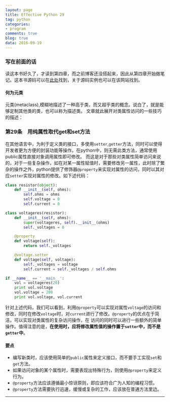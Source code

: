 ```yaml
---
layout: page
title: Effective Python 29
tag: python
categories: 
- program
comments: true
blog: true
data: 2016-09-19
---
```


### 写在前面的话　　

读这本书好久了，才读到第四章，而之前博客还没搭起来，因此从第四章开始做笔记。这本书源码可以在[此处](http://www.effectivepython.com/)找到，关于源码实例也可以在该网站找到。

#### 何为元类　　

元类(metaclass),模糊地描述了一种高于类，而又超乎类的概念。说白了，就是能够定制其他类的类，也可以称为描述类。
文章就此展开对类属性访问的一些技巧的描述：

### 第29条　用纯属性取代get和set方法　　

在其他语言中，为利于定义类的接口，多使用`setter`,`getter`方法，同时可以使得开发者更为方便的封装功能等操作。在python中，则无需此类方法，通常使用public属性直接对象调用属性即可修改。
而这是对于那些对类属性简单访问来说的，对于一些复杂操作，如在对某一属性赋值时，需要修改另一属性，此时除了繁杂的操作之外，python提供了修饰器`@property`来实现对属性的访问，同时以其对
应`setter`实现对属性的修改。如下述代码：　　


```python
class resistor(object):
    def __init__(self, ohms):
        self.ohms = ohms
        self.voltage = 0
        self.current = 0

class voltageres(resistor):
    def __init__(self, ohms):
        super(voltageres, self).__init__(ohms)
        self._voltages = 0

    @property
    def voltage(self):
        return self._voltages

    @voltage.setter
    def voltage(self, voltage):
        self._voltages = voltage
        self.current = self._voltages / self.ohms

if __name__ == '__main__':
    vol = voltageres(20)
    print vol.voltage
    vol.voltage = 200
    print vol.voltage, vol.current
```

针对上述代码，我们可以看到，利用`@property`可以实现对属性`voltage`的访问和修改，同时在修改`voltage`时，对`current`进行了修改。`@property`的优点在于简洁，可以实现对类属性的复杂访问操作，在
访问的同时可以进行一些额外的简单操作。值得注意的是，**在使用时，应将修改属性值的操作置于`setter`中，而不是`getter`中**。　　

#### 要点　　

* 编写新类时，应该使用简单的`public`属性来定义接口，而不要手工实现`set`和`get`方法。
* 如果访问对象的某个属性时，需要表现出特殊行为，则使用`@property`来定义行为。
* `@property`方法应该遵循最小惊讶原则，即应该符合广为人知的编程习惯。
* `@property`方法需要执行迅速，缓慢或复杂的工作，应该放在普通方法里边。　　

-------
